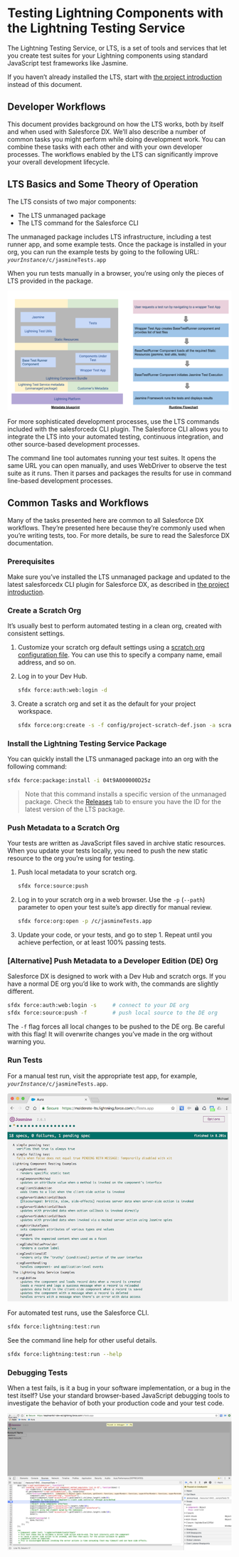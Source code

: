 # Testing Lightning Components with the Lightning Testing Service

The Lightning Testing Service, or LTS, is a set of tools and services that let you create test suites for your Lightning components using standard JavaScript test frameworks like Jasmine.

If you haven’t already installed the LTS, start with [the project introduction](./README.md) instead of this document.

## Developer Workflows

This document provides background on how the LTS works, both by itself and when used with Salesforce DX. We’ll also describe a number of common tasks you might perform while doing development work. You can combine these tasks with each other and with your own developer processes. The workflows enabled by the LTS can significantly improve your overall development lifecycle.  

## LTS Basics and Some Theory of Operation

The LTS consists of two major components:

  * The LTS unmanaged package
  * The LTS command for the Salesforce CLI

The unmanaged package includes LTS infrastructure, including a test runner app, and some example tests. Once the package is installed in your org, you can run the example tests by going to the following URL:
<code><em>yourInstance</em>/c/jasmineTests.app</code>

When you run tests manually in a browser, you’re using only the pieces of LTS provided in the package.

![Metadata visualization and runtime flowchart](doc-resources/metadata-visualization-and-runtime-flowchart.png)

For more sophisticated development processes, use the LTS commands included with the salesforcedx CLI plugin. The Salesforce CLI allows you to integrate the LTS into your automated testing, continuous integration, and other source-based development processes.

The command line tool automates running your test suites. It opens the same URL you can open manually, and uses WebDriver to observe the test suite as it runs. Then it parses and packages the results for use in command line-based development processes.

## Common Tasks and Workflows

Many of the tasks presented here are common to all Salesforce DX workflows. They’re presented here because they’re commonly used when you’re writing tests, too. For more details, be sure to read the Salesforce DX documentation.

### Prerequisites

Make sure you’ve installed the LTS unmanaged package and updated to the latest salesforcedx CLI plugin for Salesforce DX, as described in [the project introduction](./README.md).

### Create a Scratch Org

It’s usually best to perform automated testing in a clean org, created with consistent settings.

  1. Customize your scratch org default settings using a [scratch org configuration file](config/project-scratch-def.json). You can use this to specify a company name, email address, and so on.

  2. Log in to your Dev Hub.
  
     ```bash
     sfdx force:auth:web:login -d
     ```
  
  3. Create a scratch org and set it as the default for your project workspace.
  
     ```bash
     sfdx force:org:create -s -f config/project-scratch-def.json -a scratch1
     ```

### Install the Lightning Testing Service Package

You can quickly install the LTS unmanaged package into an org with the following command:

```bash
sfdx force:package:install -i 04t9A000000D25z
```

> Note that this command installs a specific version of the unmanaged package. Check the [Releases](https://github.com/forcedotcom/LightningComponentTests/releases) tab to ensure you have the ID for the latest version of the LTS package.

### Push Metadata to a Scratch Org

Your tests are written as JavaScript files saved in archive static resources. When you update your tests locally, you need to push the new static resource to the org you’re using for testing.

  1. Push local metadata to your scratch org.
  
     ```bash
     sfdx force:source:push
     ```
  
  2. Log in to your scratch org in a web browser. Use the ```-p``` (```--path```) parameter to open your test suite’s app directly for manual review.
  
     ```bash
     sfdx force:org:open -p /c/jasmineTests.app
     ```

  3. Update your code, or your tests, and go to step 1. Repeat until you achieve perfection, or at least 100% passing tests.

### [Alternative] Push Metadata to a Developer Edition (DE) Org

Salesforce DX is designed to work with a Dev Hub and scratch orgs. If you have a normal DE org you’d like to work with, the commands are slightly different.

```bash
sfdx force:auth:web:login -s     # connect to your DE org
sfdx force:source:push -f        # push local source to the DE org
```

The ```-f``` flag forces all local changes to be pushed to the DE org. Be careful with this flag! It will overwrite changes you’ve made in the org without warning you.

### Run Tests

For a manual test run, visit the appropriate test app, for example, <code><em>yourInstance</em>/c/jasmineTests.app</code>.

![Sample test run](doc-resources/lts_test_suite_page_success.png)

For automated test runs, use the Salesforce CLI.

```bash
sfdx force:lightning:test:run
```

See the command line help for other useful details.

```bash
sfdx force:lightning:test:run --help
```

### Debugging Tests

When a test fails, is it a bug in your software implementation, or a bug in the test itself? Use your standard browser-based JavaScript debugging tools to investigate the behavior of both your production code and your test code.

![Sample debugging session in Chrome DevTools](doc-resources/lts_browser_debugging_example.png)
